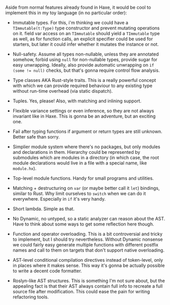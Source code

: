 Aside from normal features already found in Haxe, it would be cool to implement this
in my toy language (in no particular order):

 * Immutable types. For this, i'm thinking we could have a `TImmutable(t:Type)` type
   constructor and prevent mutating operations on it. field var access on an `TImmutable`
   should yield a `TImmutable` type as well, as for function calls, an explicit specifier
   could be used for starters, but later it could infer whether it mutates the instance or not.

 * Null-safety. Assume all types non-nullable, unless they are annotated somehow, forbid using
   `null` for non-nullable types, provide sugar for easy unwrapping. Ideally, also provide
   automatic unwrapping on `if (some != null)` checks, but that's gonna require control flow
   analysis.

 * Type classes AKA Rust-style traits. This is a really powerful concept with which we
   can provide required behaviour to any existing type without run-time overhead (via
   static dispatch).

 * Tuples. Yes, please! Also, with matching and inlining support.

 * Flexible variance settings or even inference, so they are not always invariant like in Haxe.
   This is gonna be an adventure, but an exciting one.

 * Fail after typing functions if argument or return types are still unknown. Better safe than sorry.

 * Simplier module system where there's no packages, but only modules and declarations in them.
   Hierarchy could be represented by submodules which are modules in a directory (in which case,
   the root module declarations would live in a file with a special name, like `module.hx`).

 * Top-level module functions. Handy for small programs and utilities.

 * Matching + destructuring on `var` (or maybe better call it `let`) bindings, similar to
   Rust. Why limit ourselves to `switch` when we can do it everywhere. Especially in `if`
   it's very handy.

 * Short lambda. Simple as that.

 * No Dynamic, no untyped, so a static analyzer can reason about the AST. Have to think about
   some ways to get some reflection here though.

 * Function and operator overloading. This is a bit controversial and tricky to implement,
   but I should try nevertheless. Without Dynamic nonsense we could fairly easy generate multiple
   functions with different postfix names and call to them on targets that don't support native
   overloading.

 * AST-level conditional compilation directives instead of token-level, only in places where it makes sense.
   This way it's gonna be actually possible to write a decent code formatter.

 * Roslyn-like AST structures. This is something I'm not sure about, but the appealing
   fact is that their AST always contain full info to recreate a full source file after
   modification. This could ease the pain for writing refactoring tools.
